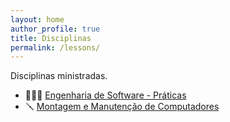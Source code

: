 ```yaml
---
layout: home
author_profile: true
title: Disciplinas
permalink: /lessons/
---
```


Disciplinas ministradas.


- 🧑🏻‍💻 [Engenharia de Software - Práticas](/lessons/softeng/)
- 🪛 [Montagem e Manutenção de Computadores](/lessons/hardware/)
